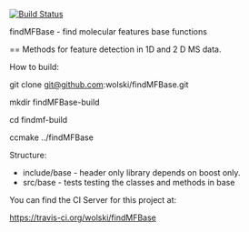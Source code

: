 [![Build Status](https://travis-ci.org/findMF/findMFBase.svg?branch=master)](https://travis-ci.org/findMF/findMFBase)

findMFBase - find molecular features base functions

==
Methods for feature detection in 1D and 2 D MS data.

How to build:

git clone git@github.com:wolski/findMFBase.git

mkdir findMFBase-build

cd findmf-build

ccmake ../findMFBase


Structure:


- include/base - header only library depends on boost only.
- src/base - tests testing the classes and methods in base

You can find the CI Server for this project at:

https://travis-ci.org/wolski/findMFBase

